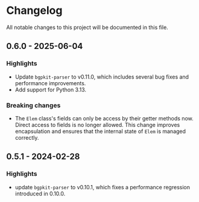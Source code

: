 # Changelog

All notable changes to this project will be documented in this file.

## 0.6.0 - 2025-06-04

### Highlights
* Update `bgpkit-parser` to v0.11.0, which includes several bug fixes and performance improvements.
* Add support for Python 3.13.

### Breaking changes
* The `Elem` class's fields can only be access by their getter methods now. Direct access to fields is no longer allowed. This change improves encapsulation and ensures that the internal state of `Elem` is managed correctly.

## 0.5.1 - 2024-02-28

### Highlights

* update `bgpkit-parser` to v0.10.1, which fixes a performance regression introduced in 0.10.0.

